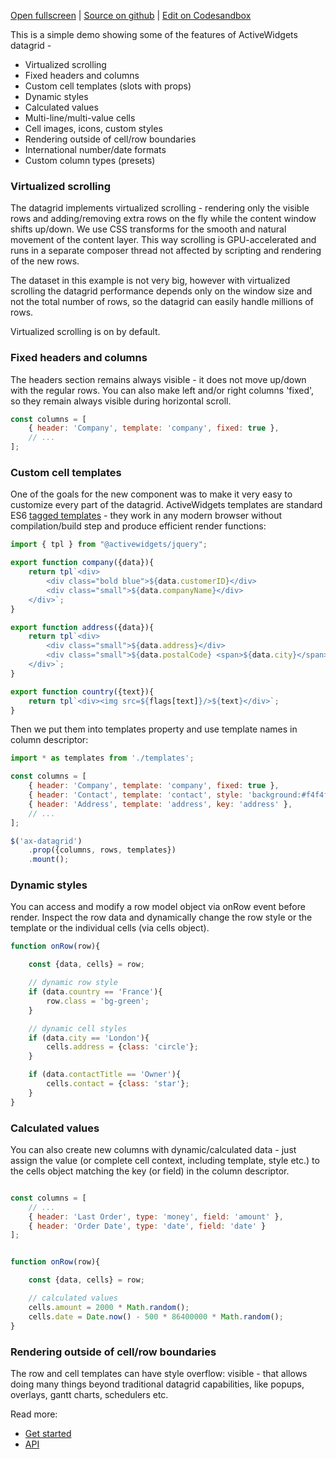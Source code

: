 
[Open fullscreen](/demo/) | [Source on github](https://github.com/activewidgets/jquery/tree/master/examples/demo) | [Edit on Codesandbox](https://codesandbox.io/s/github/activewidgets/jquery/tree/master/examples/demo)

This is a simple demo showing some of the features of ActiveWidgets datagrid -

- Virtualized scrolling
- Fixed headers and columns
- Custom cell templates (slots with props)
- Dynamic styles
- Calculated values
- Multi-line/multi-value cells
- Cell images, icons, custom styles
- Rendering outside of cell/row boundaries
- International number/date formats
- Custom column types (presets)

### Virtualized scrolling

The datagrid implements virtualized scrolling - rendering only the visible rows and adding/removing extra rows on the fly 
while the content window shifts up/down. We use CSS transforms for the smooth and natural movement of the content layer. 
This way scrolling is GPU-accelerated and runs in a separate composer thread not affected by scripting
and rendering of the new rows.

The dataset in this example is not very big, however with virtualized scrolling the datagrid performance depends 
only on the window size and not the total number of rows, so the datagrid can easily handle millions of rows.

Virtualized scrolling is on by default.

### Fixed headers and columns

The headers section remains always visible - it does not move up/down with the regular rows. 
You can also make left and/or right columns 'fixed', so they remain always visible during horizontal scroll.

```js
const columns = [
    { header: 'Company', template: 'company', fixed: true },
    // ...
];
```

### Custom cell templates

One of the goals for the new component was to make it very easy to customize every part of the datagrid.
ActiveWidgets templates are standard ES6 [tagged templates](https://developer.mozilla.org/en-US/docs/Web/JavaScript/Reference/Template_literals#Tagged_templates) - 
they work in any modern browser without compilation/build step and produce efficient render functions:

```js
import { tpl } from "@activewidgets/jquery";

export function company({data}){
    return tpl`<div>
        <div class="bold blue">${data.customerID}</div>
        <div class="small">${data.companyName}</div>
    </div>`;
}

export function address({data}){
    return tpl`<div>
        <div class="small">${data.address}</div>
        <div class="small">${data.postalCode} <span>${data.city}</span></div>
    </div>`;
}

export function country({text}){
    return tpl`<div><img src=${flags[text]}/>${text}</div>`;
}
```

Then we put them into templates property and use template names in column descriptor:

```js
import * as templates from './templates';

const columns = [
    { header: 'Company', template: 'company', fixed: true },
    { header: 'Contact', template: 'contact', style: 'background:#f4f4f4', key: 'contact' },
    { header: 'Address', template: 'address', key: 'address' },
    // ...
];

$('ax-datagrid')
    .prop({columns, rows, templates})
    .mount();
```

### Dynamic styles

You can access and modify a row model object via onRow event before render. Inspect the row data
and dynamically change the row style or the template or the individual cells (via cells object).

```js
function onRow(row){

    const {data, cells} = row;

    // dynamic row style
    if (data.country == 'France'){
        row.class = 'bg-green';
    }

    // dynamic cell styles
    if (data.city == 'London'){
        cells.address = {class: 'circle'};
    }

    if (data.contactTitle == 'Owner'){
        cells.contact = {class: 'star'};
    }
}
```

### Calculated values

You can also create new columns with dynamic/calculated data - just assign the value 
(or complete cell context, including template, style etc.) to the cells object matching the key (or field) in the column descriptor.

```js

const columns = [
    // ...
    { header: 'Last Order', type: 'money', field: 'amount' },
    { header: 'Order Date', type: 'date', field: 'date' }
];


function onRow(row){

    const {data, cells} = row;

    // calculated values
    cells.amount = 2000 * Math.random();
    cells.date = Date.now() - 500 * 86400000 * Math.random();
}
```

### Rendering outside of cell/row boundaries

The row and cell templates can have style overflow: visible - that allows doing many things beyond traditional datagrid capabilities,
like popups, overlays, gantt charts, schedulers etc.


Read more:

- [Get started](https://docs.activewidgets.com/guide/starting/jquery/)
- [API](https://docs.activewidgets.com/api/)